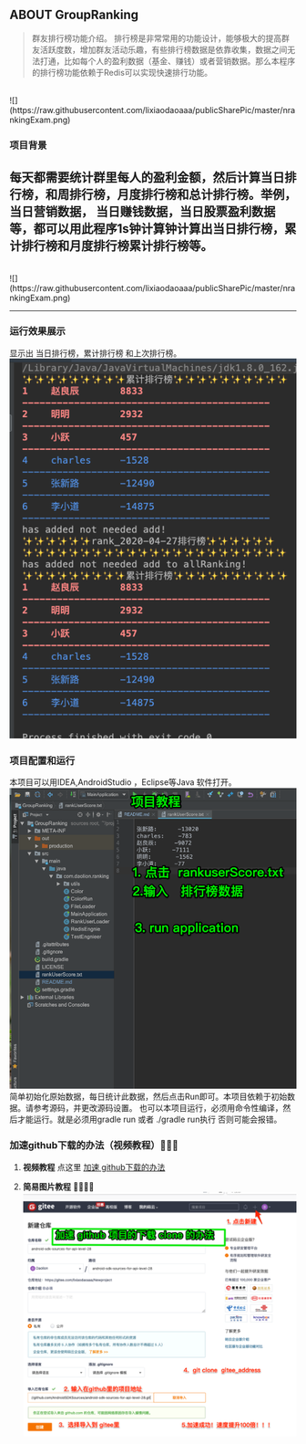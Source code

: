 ## ABOUT GroupRanking
> 群友排行榜功能介绍。
排行榜是非常常用的功能设计，能够极大的提高群友活跃度数，增加群友活动乐趣，有些排行榜数据是依靠收集，数据之间无法打通，比如每个人的盈利数据（基金、赚钱）或者营销数据。那么本程序的排行榜功能依赖于Redis可以实现快速排行功能。

<br>
![](https://raw.githubusercontent.com/lixiaodaoaaa/publicSharePic/master/nrankingExam.png)


###  项目背景
 每天都需要统计群里每人的盈利金额，然后计算当日排行榜，和周排行榜，月度排行榜和总计排行榜。举例，当日营销数据，
 当日赚钱数据，当日股票盈利数据等，都可以用此程序1s钟计算钟计算出当日排行榜，累计排行榜和月度排行榜累计排行榜等。
---
<br>
![](https://raw.githubusercontent.com/lixiaodaoaaa/publicSharePic/master/nrankingExam.png)


---
### 运行效果展示
显示出 当日排行榜，累计排行榜 和上次排行榜。
<br>
![](https://raw.githubusercontent.com/lixiaodaoaaa/publicSharePic/master/rankingDemo001.png)


### 项目配置和运行

本项目可以用IDEA,AndroidStudio ，Eclipse等Java 软件打开。
</br>
 ![](https://raw.githubusercontent.com/lixiaodaoaaa/publicSharePic/master/projectTeaching01.png)
简单初始化原始数据，每日统计此数据，然后点击Run即可。本项目依赖于初始数据。请参考源码，并更改源码设置。
也可以本项目运行，必须用命令性编译，然后才能运行。就是必须用gradle run 或者 ./gradle run执行
否则可能会报错。


### 加速github下载的办法（视频教程）🚀🚀🚀

1.  **视频教程** 点这里 [加速 github下载的办法](https://share-video.cdn.bcebos.com/%E5%8A%A0%E9%80%9Fgithub%E4%B8%8B%E8%BD%BD%E7%9A%84%E6%96%B9%E6%B3%95.mov)

2. **简易图片教程** 🚀🚀🚀🚀
    <br>
   ![](https://raw.githubusercontent.com/lixiaodaoaaa/publicSharePic/master/jiasusuccess.png)

